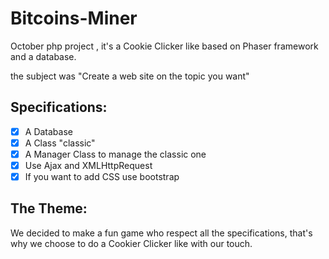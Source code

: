 # Bitcoins-Miner
October php project , it's a Cookie Clicker like based on Phaser framework and a database.

the subject was "Create a web site on the topic you want"

## Specifications:
- [x] A Database
- [x] A Class "classic"
- [x] A Manager Class to manage the classic one
- [x] Use Ajax and XMLHttpRequest
- [x] If you want to add CSS use bootstrap 

## The Theme:

We decided to make a fun game who respect all the specifications, that's why we choose to do a Cookier Clicker like with our touch. 
